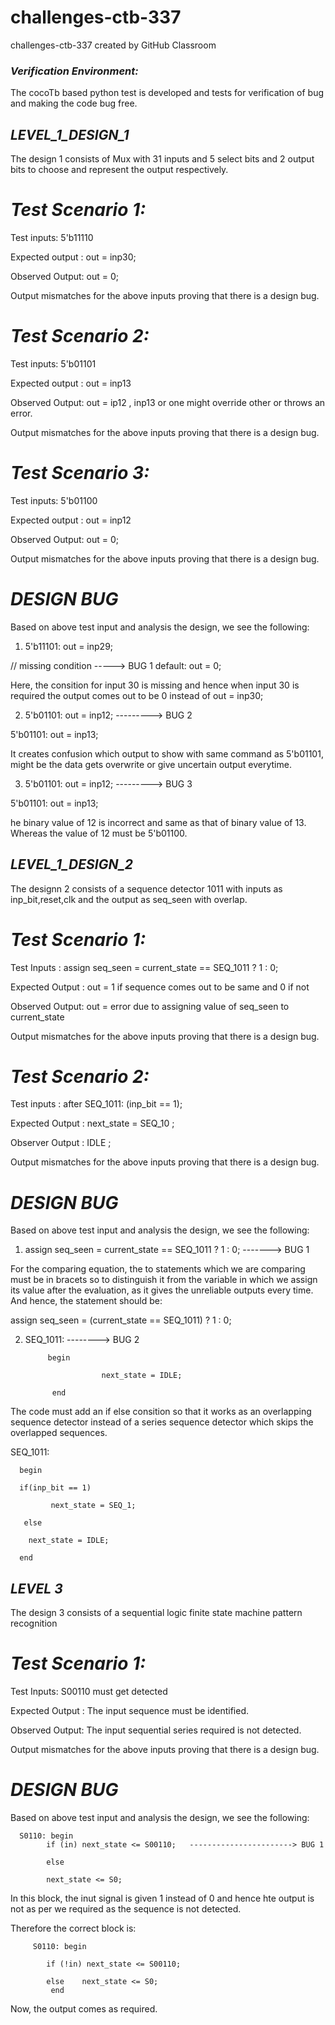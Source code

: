 # challenges-ctb-337
challenges-ctb-337 created by GitHub Classroom

### *Verification Environment:*
The cocoTb based python test is developed and tests for verification of bug and making the code bug free. 


## *LEVEL_1_DESIGN_1*
The design 1 consists of Mux with 31 inputs and 5 select bits and 2 output bits to choose and represent the output respectively.

# *Test Scenario 1:*
Test inputs: 5'b11110

Expected output : out = inp30;

Observed Output:  out = 0;

Output mismatches for the above inputs proving that there is a design bug.

# *Test Scenario 2:*
Test inputs: 5'b01101

Expected output : out = inp13 

Observed Output:  out = ip12 , inp13 or one might override other or throws an error.

Output mismatches for the above inputs proving that there is a design bug.


# *Test Scenario 3:*
Test inputs: 5'b01100

Expected output : out = inp12

Observed Output:  out = 0;

Output mismatches for the above inputs proving that there is a design bug.

# *DESIGN BUG*

Based on above test input and analysis the design, we see the following:

1)  5'b11101: out = inp29;

 // missing condition -----> BUG 1
 default: out = 0; 
 
 Here, the consition for input 30 is missing and hence when input 30 is required the output comes out to be 0 instead of out = inp30;
 
 
 2) 5'b01101: out = inp12; ---------> BUG 2
 
 5'b01101: out = inp13; 
 
 It creates confusion which output to show with same command as 5'b01101, might be the data gets overwrite or give uncertain output everytime.
 
 
 3) 5'b01101: out = inp12; ---------> BUG 3
 
 5'b01101: out = inp13; 
 
 he binary value of 12 is incorrect and same as that of binary value of 13. Whereas the value of 12 must be 5'b01100.
 
 
## *LEVEL_1_DESIGN_2*

The designn 2 consists of a sequence detector 1011 with inputs as inp_bit,reset,clk and the output as seq_seen with overlap.


# *Test Scenario 1:*
Test Inputs     : assign seq_seen = current_state == SEQ_1011 ? 1 : 0;

Expected Output : out = 1 if sequence comes out to be same and 0 if not

Observed Output:  out = error due to assigning value of seq_seen to current_state

Output mismatches for the above inputs proving that there is a design bug.

# *Test Scenario 2:*
Test inputs : after SEQ_1011: (inp_bit == 1); 

Expected Output : next_state = SEQ_10 ;

Observer Output : IDLE ;

Output mismatches for the above inputs proving that there is a design bug.


# *DESIGN BUG*

Based on above test input and analysis the design, we see the following:

1) assign seq_seen = current_state == SEQ_1011 ? 1 : 0;  -------> BUG 1

For the comparing equation, the to statements which we are comparing must be in bracets so to distinguish it from the variable in which we assign its value after the evaluation, as it gives the unreliable outputs every time.
And hence, the statement should be:

assign seq_seen = (current_state == SEQ_1011) ? 1 : 0; 


2)  SEQ_1011:                   --------> BUG 2
                                        
             begin

                         next_state = IDLE;
        
              end



The code must add an if else consition so that it works as an overlapping sequence detector instead of a series sequence detector which skips the overlapped sequences.

 SEQ_1011:
 
      begin
      
      if(inp_bit == 1)
      
             next_state = SEQ_1;
             
       else    
       
        next_state = IDLE;
        
      end

## *LEVEL 3*
The design 3 consists of a sequential logic finite state machine pattern recognition
 
 # *Test Scenario 1:*
Test Inputs: S00110 must get detected

Expected Output : The input sequence must be identified.

Observed Output:  The input sequential series required is not detected.

Output mismatches for the above inputs proving that there is a design bug.


# *DESIGN BUG*

Based on above test input and analysis the design, we see the following:

      S0110: begin
            if (in) next_state <= S00110;   -----------------------> BUG 1
            
            else   
            
            next_state <= S0;
            
           
   In this block, the inut signal is given 1 instead of 0 and hence hte output is not as per we required as the sequence is not detected.
        
   Therefore the correct block is: 
       
         S0110: begin
            
            if (!in) next_state <= S00110;
            
            else    next_state <= S0;
             end
        
   Now, the output comes as required.
